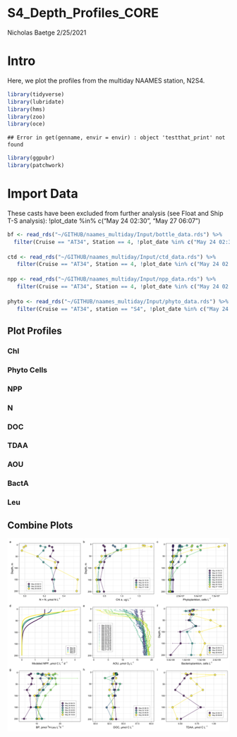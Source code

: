 S4\_Depth\_Profiles\_CORE
================
Nicholas Baetge
2/25/2021

# Intro

Here, we plot the profiles from the multiday NAAMES station, N2S4.

``` r
library(tidyverse)
library(lubridate)
library(hms)
library(zoo) 
library(oce)  
```

    ## Error in get(genname, envir = envir) : object 'testthat_print' not found

``` r
library(ggpubr)
library(patchwork)
```

# Import Data

These casts have been excluded from further analysis (see Float and Ship
T-S analysis): \!plot\_date %in% c(“May 24 02:30”, “May 27 06:07”)

``` r
bf <- read_rds("~/GITHUB/naames_multiday/Input/bottle_data.rds") %>% 
  filter(Cruise == "AT34", Station == 4, !plot_date %in% c("May 24 02:30", "May 27 06:07"), z > 0, z <= 200) 
  
ctd <- read_rds("~/GITHUB/naames_multiday/Input/ctd_data.rds") %>% 
   filter(Cruise == "AT34", Station == 4, !plot_date %in% c("May 24 02:30", "May 27 06:07"), z > 0, z <= 200) 

npp <- read_rds("~/GITHUB/naames_multiday/Input/npp_data.rds") %>% 
   filter(Cruise == "AT34", Station == 4, !plot_date %in% c("May 24 02:30", "May 27 06:07"), z > 0, z <= 200) 

phyto <- read_rds("~/GITHUB/naames_multiday/Input/phyto_data.rds") %>% 
   filter(Cruise == "AT34", station == "S4", !plot_date %in% c("May 24 02:30", "May 27 06:07"), depth > 0, depth <= 200) 
```

## Plot Profiles

### Chl

### Phyto Cells

### NPP

### N

### DOC

### TDAA

### AOU

### BactA

### Leu

## Combine Plots

![](S4_Depth_Profiles_Core_files/figure-gfm/combine%20plots-1.png)<!-- -->
